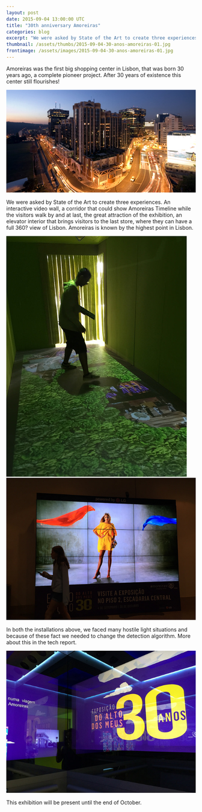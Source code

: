 ```yaml
---
layout: post
date: 2015-09-04 13:00:00 UTC
title: "30th anniversary Amoreiras"
categories: blog
excerpt: "We were asked by State of the Art to create three experiences for 30th anniversary of Amoreiras."
thumbnail: /assets/thumbs/2015-09-04-30-anos-amoreiras-01.jpg
frontimage: /assets/images/2015-09-04-30-anos-amoreiras-01.jpg
---
```

Amoreiras was the first big shopping center in Lisbon, that was born 30 years ago, a complete pioneer project. After 30 years of existence this center still flourishes!

![](/assets/images/2015-09-anos-amoreiras-04.jpg)

We were asked by State of the Art to create three experiences. An interactive video wall, a corridor that could show Amoreiras Timeline while the visitors walk by and at last, the great attraction of the exhibition, an elevator interior that brings visitors to the last store, where they can have a full 360? view of Lisbon. Amoreiras is known by the highest point in Lisbon.

![](/assets/images/2015-09-anos-amoreiras-02.jpg)
![](/assets/images/2015-09-anos-amoreiras-01.jpg)

In both the installations above, we faced many hostile light situations and because of these fact we needed to change the detection algorithm. More about this in the tech report.

![](/assets/images/2015-09-anos-amoreiras-03.jpg)

This exhibition will be present until the end of October.

[1]: http://www.30anos.amoreiras.pt/
[2]: http://www.sotaart.com/
